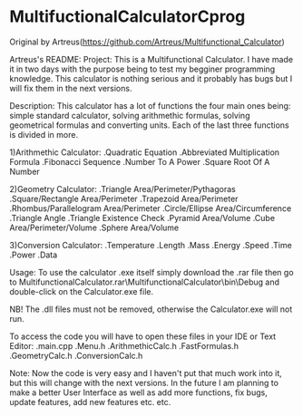 # MultifuctionalCalculatorCprog
Original by Artreus(https://github.com/Artreus/Multifunctional_Calculator)

Artreus's README:
Project: This is a Multifunctional Calculator. I have made it in two days with the purpose being to test my begginer programming knowledge. This calculator is nothing serious and it probably has bugs but I will fix them in the next versions.

Description: This calculator has a lot of functions the four main ones being: simple standard calculator, solving arithmethic formulas, solving geometrical formulas and converting units. Each of the last three functions is divided in more.

1)Arithmethic Calculator:
.Quadratic Equation
.Abbreviated Multiplication Formula
.Fibonacci Sequence
.Number To A Power
.Square Root Of A Number

2)Geometry Calculator:
.Triangle Area/Perimeter/Pythagoras
.Square/Rectangle Area/Perimeter
.Trapezoid Area/Perimeter
.Rhombus/Parallelogram Area/Perimeter
.Circle/Ellipse Area/Circumference
.Triangle Angle
.Triangle Existence Check
.Pyramid Area/Volume
.Cube Area/Perimeter/Volume
.Sphere Area/Volume

3)Conversion Calculator:
.Temperature
.Length
.Mass
.Energy
.Speed
.Time
.Power
.Data

Usage: To use the calculator .exe itself simply download the .rar file then go to MultifunctionalCalculator.rar\MultifunctionalCalculator\bin\Debug and double-click on the Calculator.exe file.

NB! The .dll files must not be removed, otherwise the Calculator.exe will not run.

To access the code you will have to open these files in your IDE or Text Editor:
.main.cpp
.Menu.h
.ArithmethicCalc.h
.FastFormulas.h
.GeometryCalc.h
.ConversionCalc.h

Note: Now the code is very easy and I haven't put that much work into it, but this will change with the next versions. In the future I am planning to make a better User Interface as well as add more functions, fix bugs, update features, add new features etc. etc.
